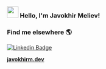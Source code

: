 ### <img src="https://media.giphy.com/media/hvRJCLFzcasrR4ia7z/giphy.gif" width="30px"> Hello, I'm Javokhir Meliev!

### Find me elsewhere 🌎

[![Linkedin Badge](https://img.shields.io/badge/-LinkedIn-blue?style=flat-square&logo=Linkedin&logoColor=white&link=https://www.linkedin.com/in/javokhir-meliev-014a6b198/)](https://www.linkedin.com/in/javokhir-meliev-014a6b198/)


**[javokhirm.dev](https://www.javokhirm1.herokuapp.com/)**
